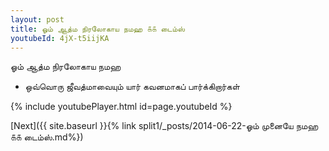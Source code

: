 ```yaml
---
layout: post
title: ஓம் ஆத்ம நிரலோகாய நமஹ ௧௧ டைம்ஸ்
youtubeId: 4jX-t5iijKA
---
```

 
 
 ஓம் ஆத்ம நிரலோகாய நமஹ  
 
 -  ஒவ்வொரு ஜீவத்மாவையும் யார் கவனமாகப் பார்க்கிறார்கள் 
 
  
 
  
 
 
 
 
 
 


{% include youtubePlayer.html id=page.youtubeId %}
 
[Next]({{ site.baseurl }}{% link  split1/_posts/2014-06-22-ஓம் முனையே நமஹ ௧௧ டைம்ஸ்.md%})
 
